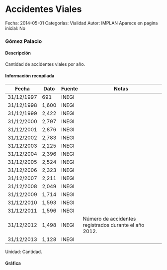 Accidentes Viales
=====

Fecha: 2014-05-01
Categorías: Vialidad
Autor: IMPLAN
Aparece en pagina inicial: No

### Gómez Palacio

#### Descripción

Cantidad de accidentes viales por año.

<!-- break -->

#### Información recopilada

<table class="table table-hover table-bordered matriz">
  <thead>
    <tr><th>Fecha</th><th>Dato</th><th>Fuente</th><th>Notas</th></tr>
  </thead>
  <tbody>
    <tr><td class="centrado">31/12/1997</td><td class="derecha">691</td><td>INEGI</td><td></td></tr>
    <tr><td class="centrado">31/12/1998</td><td class="derecha">1,600</td><td>INEGI</td><td></td></tr>
    <tr><td class="centrado">31/12/1999</td><td class="derecha">2,422</td><td>INEGI</td><td></td></tr>
    <tr><td class="centrado">31/12/2000</td><td class="derecha">2,797</td><td>INEGI</td><td></td></tr>
    <tr><td class="centrado">31/12/2001</td><td class="derecha">2,876</td><td>INEGI</td><td></td></tr>
    <tr><td class="centrado">31/12/2002</td><td class="derecha">2,783</td><td>INEGI</td><td></td></tr>
    <tr><td class="centrado">31/12/2003</td><td class="derecha">2,225</td><td>INEGI</td><td></td></tr>
    <tr><td class="centrado">31/12/2004</td><td class="derecha">2,396</td><td>INEGI</td><td></td></tr>
    <tr><td class="centrado">31/12/2005</td><td class="derecha">2,524</td><td>INEGI</td><td></td></tr>
    <tr><td class="centrado">31/12/2006</td><td class="derecha">2,323</td><td>INEGI</td><td></td></tr>
    <tr><td class="centrado">31/12/2007</td><td class="derecha">2,211</td><td>INEGI</td><td></td></tr>
    <tr><td class="centrado">31/12/2008</td><td class="derecha">2,049</td><td>INEGI</td><td></td></tr>
    <tr><td class="centrado">31/12/2009</td><td class="derecha">1,714</td><td>INEGI</td><td></td></tr>
    <tr><td class="centrado">31/12/2010</td><td class="derecha">1,593</td><td>INEGI</td><td></td></tr>
    <tr><td class="centrado">31/12/2011</td><td class="derecha">1,596</td><td>INEGI</td><td></td></tr>
    <tr><td class="centrado">31/12/2012</td><td class="derecha">1,498</td><td>INEGI</td><td>Número de accidentes registrados durante el año 2012.</td></tr>
    <tr><td class="centrado">31/12/2013</td><td class="derecha">1,128</td><td>INEGI</td><td></td></tr>
  </tbody>
</table>

Unidad: Cantidad.

#### Gráfica

<div id="Morrisxvqjuidw" class="grafica"></div>
<script>
new Morris.Line({
element: 'Morrisxvqjuidw',
data: [{ fecha: '1997-12-31', dato: 691 },{ fecha: '1998-12-31', dato: 1600 },{ fecha: '1999-12-31', dato: 2422 },{ fecha: '2000-12-31', dato: 2797 },{ fecha: '2001-12-31', dato: 2876 },{ fecha: '2002-12-31', dato: 2783 },{ fecha: '2003-12-31', dato: 2225 },{ fecha: '2004-12-31', dato: 2396 },{ fecha: '2005-12-31', dato: 2524 },{ fecha: '2006-12-31', dato: 2323 },{ fecha: '2007-12-31', dato: 2211 },{ fecha: '2008-12-31', dato: 2049 },{ fecha: '2009-12-31', dato: 1714 },{ fecha: '2010-12-31', dato: 1593 },{ fecha: '2011-12-31', dato: 1596 },{ fecha: '2012-12-31', dato: 1498 },{ fecha: '2013-12-31', dato: 1128 }],
xkey: 'fecha',
ykeys: ['dato'],
labels: ['Dato'],
lineColors: ['#FF5B02'],
xLabelFormat: function(d) { return d.getDate()+'/'+(d.getMonth()+1)+'/'+d.getFullYear(); },
dateFormat: function(ts) { var d = new Date(ts); return d.getDate() + '/' + (d.getMonth() + 1) + '/' + d.getFullYear(); }
});
</script>
